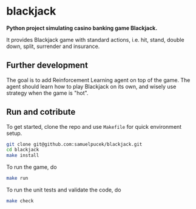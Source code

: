 # blackjack

**Python project simulating casino banking game Blackjack.**

It provides Blackjack game with standard actions, i.e. hit, stand, double down, split, surrender and insurance.

## Further development

The goal is to add Reinforcement Learning agent on top of the game. The agent should learn how to play Blackjack on its own, and wisely use strategy when the game is "hot".

## Run and cotribute

To get started, clone the repo and use `Makefile` for quick environment setup.

```bash
git clone git@github.com:samuelpucek/blackjack.git
cd blackjack
make install
```

To run the game, do

```bash
make run
```

To run the unit tests and validate the code, do

```bash
make check
```
